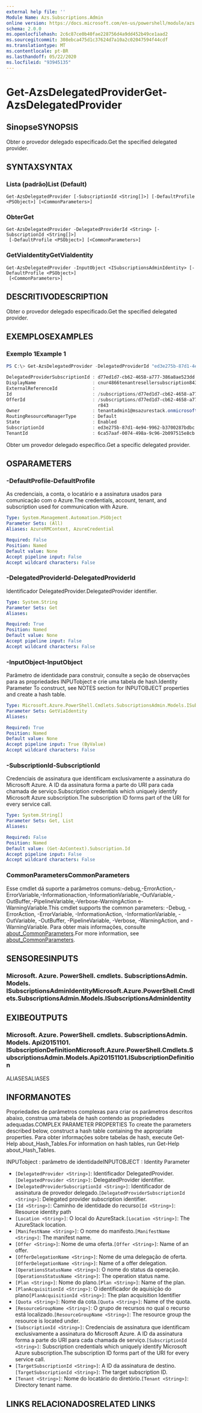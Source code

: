 ```yaml
---
external help file: ''
Module Name: Azs.Subscriptions.Admin
online version: https://docs.microsoft.com/en-us/powershell/module/azs.subscriptions.admin/get-azsdelegatedprovider
schema: 2.0.0
ms.openlocfilehash: 2c6c87ce0b40fae228756d4a9dd452b49ce1aad2
ms.sourcegitcommit: 308ebca475d1c37624d7a10a2c02047594f44cdf
ms.translationtype: MT
ms.contentlocale: pt-BR
ms.lasthandoff: 05/22/2020
ms.locfileid: "93945135"
---
```

# <span data-ttu-id="1db7a-101">Get-AzsDelegatedProvider</span><span class="sxs-lookup"><span data-stu-id="1db7a-101">Get-AzsDelegatedProvider</span></span>

## <span data-ttu-id="1db7a-102">Sinopse</span><span class="sxs-lookup"><span data-stu-id="1db7a-102">SYNOPSIS</span></span>
<span data-ttu-id="1db7a-103">Obter o provedor delegado especificado.</span><span class="sxs-lookup"><span data-stu-id="1db7a-103">Get the specified delegated provider.</span></span>

## <span data-ttu-id="1db7a-104">SYNTAX</span><span class="sxs-lookup"><span data-stu-id="1db7a-104">SYNTAX</span></span>

### <span data-ttu-id="1db7a-105">Lista (padrão)</span><span class="sxs-lookup"><span data-stu-id="1db7a-105">List (Default)</span></span>
```
Get-AzsDelegatedProvider [-SubscriptionId <String[]>] [-DefaultProfile <PSObject>] [<CommonParameters>]
```

### <span data-ttu-id="1db7a-106">Obter</span><span class="sxs-lookup"><span data-stu-id="1db7a-106">Get</span></span>
```
Get-AzsDelegatedProvider -DelegatedProviderId <String> [-SubscriptionId <String[]>]
 [-DefaultProfile <PSObject>] [<CommonParameters>]
```

### <span data-ttu-id="1db7a-107">GetViaIdentity</span><span class="sxs-lookup"><span data-stu-id="1db7a-107">GetViaIdentity</span></span>
```
Get-AzsDelegatedProvider -InputObject <ISubscriptionsAdminIdentity> [-DefaultProfile <PSObject>]
 [<CommonParameters>]
```

## <span data-ttu-id="1db7a-108">DESCRITIVO</span><span class="sxs-lookup"><span data-stu-id="1db7a-108">DESCRIPTION</span></span>
<span data-ttu-id="1db7a-109">Obter o provedor delegado especificado.</span><span class="sxs-lookup"><span data-stu-id="1db7a-109">Get the specified delegated provider.</span></span>

## <span data-ttu-id="1db7a-110">EXEMPLOS</span><span class="sxs-lookup"><span data-stu-id="1db7a-110">EXAMPLES</span></span>

### <span data-ttu-id="1db7a-111">Exemplo 1</span><span class="sxs-lookup"><span data-stu-id="1db7a-111">Example 1</span></span>
```powershell
PS C:\> Get-AzsDelegatedProvider -DelegatedProviderId "ed3e275b-87d1-4e94-9962-b3700287bdbc" | fl *

DelegatedProviderSubscriptionId : d77ed1d7-cb62-4658-a777-386a8ae523dd
DisplayName                     : cnur4866tenantresellersubscription843
ExternalReferenceId             : 
Id                              : /subscriptions/d77ed1d7-cb62-4658-a777-386a8ae523dd/providers/Microsoft.Subscriptions.Admin/subscriptions/ed3e275b-87d1-4e94-9962-b3700287bdbc
OfferId                         : /subscriptions/d77ed1d7-cb62-4658-a777-386a8ae523dd/resourceGroups/cnur4866resellersubscrrg843/providers/Microsoft.Subscriptions.Admin/offers/cnur4866tenantsubsvcoffe
                                  r843
Owner                           : tenantadmin1@msazurestack.onmicrosoft.com
RoutingResourceManagerType      : Default
State                           : Enabled
SubscriptionId                  : ed3e275b-87d1-4e94-9962-b3700287bdbc
TenantId                        : 6ca57aaf-0074-498a-9c96-2b097515e8cb
```

<span data-ttu-id="1db7a-112">Obter um provedor delegado específico.</span><span class="sxs-lookup"><span data-stu-id="1db7a-112">Get a specific delegated provider.</span></span>

## <span data-ttu-id="1db7a-113">OS</span><span class="sxs-lookup"><span data-stu-id="1db7a-113">PARAMETERS</span></span>

### <span data-ttu-id="1db7a-114">-DefaultProfile</span><span class="sxs-lookup"><span data-stu-id="1db7a-114">-DefaultProfile</span></span>
<span data-ttu-id="1db7a-115">As credenciais, a conta, o locatário e a assinatura usados para comunicação com o Azure.</span><span class="sxs-lookup"><span data-stu-id="1db7a-115">The credentials, account, tenant, and subscription used for communication with Azure.</span></span>

```yaml
Type: System.Management.Automation.PSObject
Parameter Sets: (All)
Aliases: AzureRMContext, AzureCredential

Required: False
Position: Named
Default value: None
Accept pipeline input: False
Accept wildcard characters: False

```

### <span data-ttu-id="1db7a-116">-DelegatedProviderId</span><span class="sxs-lookup"><span data-stu-id="1db7a-116">-DelegatedProviderId</span></span>
<span data-ttu-id="1db7a-117">Identificador DelegatedProvider.</span><span class="sxs-lookup"><span data-stu-id="1db7a-117">DelegatedProvider identifier.</span></span>

```yaml
Type: System.String
Parameter Sets: Get
Aliases:

Required: True
Position: Named
Default value: None
Accept pipeline input: False
Accept wildcard characters: False

```

### <span data-ttu-id="1db7a-118">-InputObject</span><span class="sxs-lookup"><span data-stu-id="1db7a-118">-InputObject</span></span>
<span data-ttu-id="1db7a-119">Parâmetro de identidade para construir, consulte a seção de observações para as propriedades INPUTobject e crie uma tabela de hash.</span><span class="sxs-lookup"><span data-stu-id="1db7a-119">Identity Parameter To construct, see NOTES section for INPUTOBJECT properties and create a hash table.</span></span>

```yaml
Type: Microsoft.Azure.PowerShell.Cmdlets.SubscriptionsAdmin.Models.ISubscriptionsAdminIdentity
Parameter Sets: GetViaIdentity
Aliases:

Required: True
Position: Named
Default value: None
Accept pipeline input: True (ByValue)
Accept wildcard characters: False

```

### <span data-ttu-id="1db7a-120">-SubscriptionId</span><span class="sxs-lookup"><span data-stu-id="1db7a-120">-SubscriptionId</span></span>
<span data-ttu-id="1db7a-121">Credenciais de assinatura que identificam exclusivamente a assinatura do Microsoft Azure. A ID da assinatura forma a parte do URI para cada chamada de serviço.</span><span class="sxs-lookup"><span data-stu-id="1db7a-121">Subscription credentials which uniquely identify Microsoft Azure subscription.The subscription ID forms part of the URI for every service call.</span></span>

```yaml
Type: System.String[]
Parameter Sets: Get, List
Aliases:

Required: False
Position: Named
Default value: (Get-AzContext).Subscription.Id
Accept pipeline input: False
Accept wildcard characters: False

```

### <span data-ttu-id="1db7a-122">CommonParameters</span><span class="sxs-lookup"><span data-stu-id="1db7a-122">CommonParameters</span></span>
<span data-ttu-id="1db7a-123">Esse cmdlet dá suporte a parâmetros comuns:-debug,-ErrorAction,-ErrorVariable,-Informationaction,-InformationVariable,-OutVariable,-OutBuffer,-PipelineVariable,-Verbose-WarningAction e-WarningVariable.</span><span class="sxs-lookup"><span data-stu-id="1db7a-123">This cmdlet supports the common parameters: -Debug, -ErrorAction, -ErrorVariable, -InformationAction, -InformationVariable, -OutVariable, -OutBuffer, -PipelineVariable, -Verbose, -WarningAction, and -WarningVariable.</span></span> <span data-ttu-id="1db7a-124">Para obter mais informações, consulte [about_CommonParameters](http://go.microsoft.com/fwlink/?LinkID=113216).</span><span class="sxs-lookup"><span data-stu-id="1db7a-124">For more information, see [about_CommonParameters](http://go.microsoft.com/fwlink/?LinkID=113216).</span></span>

## <span data-ttu-id="1db7a-125">SENSORES</span><span class="sxs-lookup"><span data-stu-id="1db7a-125">INPUTS</span></span>

### <span data-ttu-id="1db7a-126">Microsoft. Azure. PowerShell. cmdlets. SubscriptionsAdmin. Models. ISubscriptionsAdminIdentity</span><span class="sxs-lookup"><span data-stu-id="1db7a-126">Microsoft.Azure.PowerShell.Cmdlets.SubscriptionsAdmin.Models.ISubscriptionsAdminIdentity</span></span>

## <span data-ttu-id="1db7a-127">EXIBE</span><span class="sxs-lookup"><span data-stu-id="1db7a-127">OUTPUTS</span></span>

### <span data-ttu-id="1db7a-128">Microsoft. Azure. PowerShell. cmdlets. SubscriptionsAdmin. Models. Api20151101. ISubscriptionDefinition</span><span class="sxs-lookup"><span data-stu-id="1db7a-128">Microsoft.Azure.PowerShell.Cmdlets.SubscriptionsAdmin.Models.Api20151101.ISubscriptionDefinition</span></span>

<span data-ttu-id="1db7a-129">ALIASES</span><span class="sxs-lookup"><span data-stu-id="1db7a-129">ALIASES</span></span>

## <span data-ttu-id="1db7a-130">INFORMA</span><span class="sxs-lookup"><span data-stu-id="1db7a-130">NOTES</span></span>

<span data-ttu-id="1db7a-131">Propriedades de parâmetros complexas para criar os parâmetros descritos abaixo, construa uma tabela de hash contendo as propriedades adequadas.</span><span class="sxs-lookup"><span data-stu-id="1db7a-131">COMPLEX PARAMETER PROPERTIES To create the parameters described below, construct a hash table containing the appropriate properties.</span></span> <span data-ttu-id="1db7a-132">Para obter informações sobre tabelas de hash, execute Get-Help about_Hash_Tables.</span><span class="sxs-lookup"><span data-stu-id="1db7a-132">For information on hash tables, run Get-Help about_Hash_Tables.</span></span>

<span data-ttu-id="1db7a-133">INPUTobject <ISubscriptionsAdminIdentity> : parâmetro de identidade</span><span class="sxs-lookup"><span data-stu-id="1db7a-133">INPUTOBJECT <ISubscriptionsAdminIdentity>: Identity Parameter</span></span>
  - <span data-ttu-id="1db7a-134">`[DelegatedProvider <String>]`: Identificador DelegatedProvider.</span><span class="sxs-lookup"><span data-stu-id="1db7a-134">`[DelegatedProvider <String>]`: DelegatedProvider identifier.</span></span>
  - <span data-ttu-id="1db7a-135">`[DelegatedProviderSubscriptionId <String>]`: Identificador de assinatura de provedor delegado.</span><span class="sxs-lookup"><span data-stu-id="1db7a-135">`[DelegatedProviderSubscriptionId <String>]`: Delegated provider subscription identifier.</span></span>
  - <span data-ttu-id="1db7a-136">`[Id <String>]`: Caminho de identidade do recurso</span><span class="sxs-lookup"><span data-stu-id="1db7a-136">`[Id <String>]`: Resource identity path</span></span>
  - <span data-ttu-id="1db7a-137">`[Location <String>]`: O local do AzureStack.</span><span class="sxs-lookup"><span data-stu-id="1db7a-137">`[Location <String>]`: The AzureStack location.</span></span>
  - <span data-ttu-id="1db7a-138">`[ManifestName <String>]`: O nome do manifesto.</span><span class="sxs-lookup"><span data-stu-id="1db7a-138">`[ManifestName <String>]`: The manifest name.</span></span>
  - <span data-ttu-id="1db7a-139">`[Offer <String>]`: Nome de uma oferta.</span><span class="sxs-lookup"><span data-stu-id="1db7a-139">`[Offer <String>]`: Name of an offer.</span></span>
  - <span data-ttu-id="1db7a-140">`[OfferDelegationName <String>]`: Nome de uma delegação de oferta.</span><span class="sxs-lookup"><span data-stu-id="1db7a-140">`[OfferDelegationName <String>]`: Name of a offer delegation.</span></span>
  - <span data-ttu-id="1db7a-141">`[OperationsStatusName <String>]`: O nome do status da operação.</span><span class="sxs-lookup"><span data-stu-id="1db7a-141">`[OperationsStatusName <String>]`: The operation status name.</span></span>
  - <span data-ttu-id="1db7a-142">`[Plan <String>]`: Nome do plano.</span><span class="sxs-lookup"><span data-stu-id="1db7a-142">`[Plan <String>]`: Name of the plan.</span></span>
  - <span data-ttu-id="1db7a-143">`[PlanAcquisitionId <String>]`: O identificador de aquisição do plano</span><span class="sxs-lookup"><span data-stu-id="1db7a-143">`[PlanAcquisitionId <String>]`: The plan acquisition Identifier</span></span>
  - <span data-ttu-id="1db7a-144">`[Quota <String>]`: Nome da cota.</span><span class="sxs-lookup"><span data-stu-id="1db7a-144">`[Quota <String>]`: Name of the quota.</span></span>
  - <span data-ttu-id="1db7a-145">`[ResourceGroupName <String>]`: O grupo de recursos no qual o recurso está localizado.</span><span class="sxs-lookup"><span data-stu-id="1db7a-145">`[ResourceGroupName <String>]`: The resource group the resource is located under.</span></span>
  - <span data-ttu-id="1db7a-146">`[SubscriptionId <String>]`: Credenciais de assinatura que identificam exclusivamente a assinatura do Microsoft Azure. A ID da assinatura forma a parte do URI para cada chamada de serviço.</span><span class="sxs-lookup"><span data-stu-id="1db7a-146">`[SubscriptionId <String>]`: Subscription credentials which uniquely identify Microsoft Azure subscription.The subscription ID forms part of the URI for every service call.</span></span>
  - <span data-ttu-id="1db7a-147">`[TargetSubscriptionId <String>]`: A ID da assinatura de destino.</span><span class="sxs-lookup"><span data-stu-id="1db7a-147">`[TargetSubscriptionId <String>]`: The target subscription ID.</span></span>
  - <span data-ttu-id="1db7a-148">`[Tenant <String>]`: Nome do locatário do diretório.</span><span class="sxs-lookup"><span data-stu-id="1db7a-148">`[Tenant <String>]`: Directory tenant name.</span></span>

## <span data-ttu-id="1db7a-149">LINKS RELACIONADOS</span><span class="sxs-lookup"><span data-stu-id="1db7a-149">RELATED LINKS</span></span>

